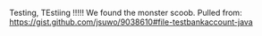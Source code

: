 Testing, TEstiing !!!!! We found the monster scoob. Pulled from: https://gist.github.com/jsuwo/9038610#file-testbankaccount-java
